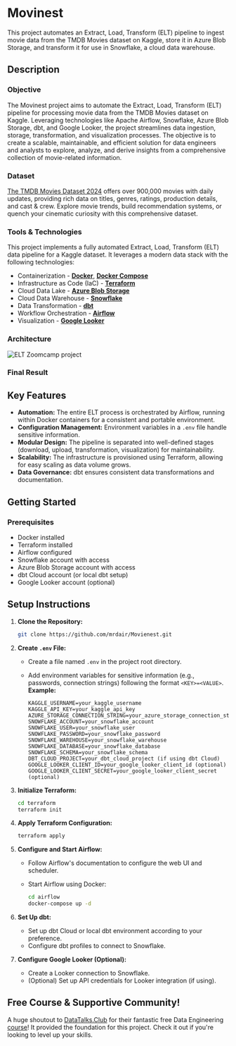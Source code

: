 # Movinest 

This project automates an Extract, Load, Transform (ELT) pipeline to ingest movie data from the TMDB Movies dataset on Kaggle, store it in Azure Blob Storage, and transform it for use in Snowflake, a cloud data warehouse.

## Description

### Objective
The Movinest project aims to automate the Extract, Load, Transform (ELT) pipeline for processing movie data from the TMDB Movies dataset on Kaggle. Leveraging technologies like Apache Airflow, Snowflake, Azure Blob Storage, dbt, and Google Looker, the project streamlines data ingestion, storage, transformation, and visualization processes. The objective is to create a scalable, maintainable, and efficient solution for data engineers and analysts to explore, analyze, and derive insights from a comprehensive collection of movie-related information.

### Dataset 
<u>[The TMDB Movies Dataset 2024](https://www.kaggle.com/datasets/alanvourch/tmdb-movies-daily-updates)</u> offers over 900,000 movies with daily updates, providing rich data on titles, genres, ratings, production details, and cast & crew. Explore movie trends, build recommendation systems, or quench your cinematic curiosity with this comprehensive dataset.

### Tools & Technologies 
This project implements a fully automated Extract, Load, Transform (ELT) data pipeline for a Kaggle dataset. It leverages a modern data stack with the following technologies:

- Containerization - [**Docker**](https://www.docker.com), [**Docker Compose**](https://docs.docker.com/compose/)
- Infrastructure as Code (IaC) - [**Terraform**](https://www.terraform.io)
- Cloud Data Lake - [**Azure Blob Storage**](https://azure.microsoft.com/)
- Cloud Data Warehouse - [**Snowflake**](https://www.snowflake.com)
- Data Transformation - [**dbt**](https://www.getdbt.com)
- Workflow Orchestration - [**Airflow**](https://airflow.apache.org)
- Visualization - [**Google Looker**](https://lookerstudio.google.com)
 
### Architecture
![ELT Zoomcamp project ](https://github.com/mrdair/TMDB-Movies-Dataset-ELT-Pipeline/assets/51988179/5f3432d1-f1a0-4468-8e3f-7d2f0ac743bc)

### Final Result

## Key Features

- **Automation:** The entire ELT process is orchestrated by Airflow, running within Docker containers for a consistent and portable environment.
- **Configuration Management:** Environment variables in a `.env` file handle sensitive information.
- **Modular Design:** The pipeline is separated into well-defined stages (download, upload, transformation, visualization) for maintainability.
- **Scalability:** The infrastructure is provisioned using Terraform, allowing for easy scaling as data volume grows.
- **Data Governance:** dbt ensures consistent data transformations and documentation.


## Getting Started

### Prerequisites

- Docker installed
- Terraform installed
- Airflow configured
- Snowflake account with access
- Azure Blob Storage account with access
- dbt Cloud account (or local dbt setup)
- Google Looker account (optional)

## Setup Instructions

1. **Clone the Repository:**

    ```bash
    git clone https://github.com/mrdair/Movienest.git
    ```

2. **Create `.env` File:**
    - Create a file named `.env` in the project root directory.
    - Add environment variables for sensitive information (e.g., passwords, connection strings) following the format `<KEY>=<VALUE>`. **Example:**

        ```
        KAGGLE_USERNAME=your_kaggle_username
        KAGGLE_API_KEY=your_kaggle_api_key
        AZURE_STORAGE_CONNECTION_STRING=your_azure_storage_connection_string
        SNOWFLAKE_ACCOUNT=your_snowflake_account
        SNOWFLAKE_USER=your_snowflake_user
        SNOWFLAKE_PASSWORD=your_snowflake_password
        SNOWFLAKE_WAREHOUSE=your_snowflake_warehouse
        SNOWFLAKE_DATABASE=your_snowflake_database
        SNOWFLAKE_SCHEMA=your_snowflake_schema
        DBT_CLOUD_PROJECT=your_dbt_cloud_project (if using dbt Cloud)
        GOOGLE_LOOKER_CLIENT_ID=your_google_looker_client_id (optional)
        GOOGLE_LOOKER_CLIENT_SECRET=your_google_looker_client_secret (optional)
        ```

3. **Initialize Terraform:**

    ```bash
    cd terraform
    terraform init
    ```

4. **Apply Terraform Configuration:**

    ```bash
    terraform apply
    ```

5. **Configure and Start Airflow:**
    - Follow Airflow's documentation to configure the web UI and scheduler.
    - Start Airflow using Docker:

        ```bash
        cd airflow
        docker-compose up -d
        ```

6. **Set Up dbt:**
    - Set up dbt Cloud or local dbt environment according to your preference.
    - Configure dbt profiles to connect to Snowflake.

7. **Configure Google Looker (Optional):**
    - Create a Looker connection to Snowflake.
    - (Optional) Set up API credentials for Looker integration (if using).

## Free Course & Supportive Community!
A huge shoutout to [DataTalks.Club](https://datatalks.club) for their fantastic free Data Engineering [course](https://github.com/DataTalksClub/data-engineering-zoomcamp)! It provided the foundation for this project. Check it out if you're looking to level up your skills. 
